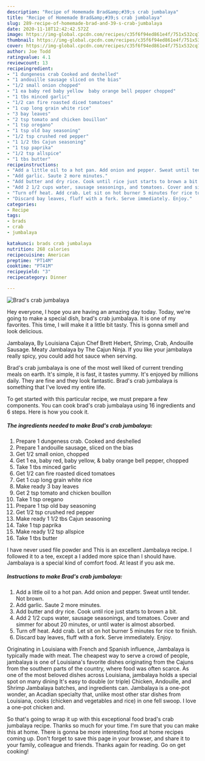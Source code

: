 ```yaml
---
description: "Recipe of Homemade Brad&amp;#39;s crab jumbalaya"
title: "Recipe of Homemade Brad&amp;#39;s crab jumbalaya"
slug: 289-recipe-of-homemade-brad-and-39-s-crab-jumbalaya
date: 2020-11-18T12:42:42.572Z
image: https://img-global.cpcdn.com/recipes/c35f6f94ed861e4f/751x532cq70/brads-crab-jumbalaya-recipe-main-photo.jpg
thumbnail: https://img-global.cpcdn.com/recipes/c35f6f94ed861e4f/751x532cq70/brads-crab-jumbalaya-recipe-main-photo.jpg
cover: https://img-global.cpcdn.com/recipes/c35f6f94ed861e4f/751x532cq70/brads-crab-jumbalaya-recipe-main-photo.jpg
author: Joe Todd
ratingvalue: 4.1
reviewcount: 13
recipeingredient:
- "1 dungeness crab Cooked and deshelled"
- "1 andouille sausage sliced on the bias"
- "1/2 small onion chopped"
- "1 ea baby red baby yellow  baby orange bell pepper chopped"
- "1 tbs minced garlic"
- "1/2 can fire roasted diced tomatoes"
- "1 cup long grain white rice"
- "3 bay leaves"
- "2 tsp tomato and chicken bouillon"
- "1 tsp oregano"
- "1 tsp old bay seasoning"
- "1/2 tsp crushed red pepper"
- "1 1/2 tbs Cajun seasoning"
- "1 tsp paprika"
- "1/2 tsp allspice"
- "1 tbs butter"
recipeinstructions:
- "Add a little oil to a hot pan. Add onion and pepper. Sweat until tender. Not brown."
- "Add garlic. Saute 2 more minutes."
- "Add butter and dry rice. Cook until rice just starts to brown a bit."
- "Add 2 1/2 cups water, sausage seasonings, and tomatoes. Cover and simmer for about 20 minutes, or until water is almost absorbed."
- "Turn off heat. Add crab. Let sit on hot burner 5 minutes for rice to finish."
- "Discard bay leaves, fluff with a fork. Serve immediately. Enjoy."
categories:
- Recipe
tags:
- brads
- crab
- jumbalaya

katakunci: brads crab jumbalaya 
nutrition: 268 calories
recipecuisine: American
preptime: "PT14M"
cooktime: "PT41M"
recipeyield: "3"
recipecategory: Dinner

---
```



![Brad&#39;s crab jumbalaya](https://img-global.cpcdn.com/recipes/c35f6f94ed861e4f/751x532cq70/brads-crab-jumbalaya-recipe-main-photo.jpg)

Hey everyone, I hope you are having an amazing day today. Today, we're going to make a special dish, brad&#39;s crab jumbalaya. It is one of my favorites. This time, I will make it a little bit tasty. This is gonna smell and look delicious.

Jambalaya, By Louisiana Cajun Chef Brett Hebert, Shrimp, Crab, Andouille Sausage. Meaty Jambalaya by The Cajun Ninja. If you like your jambalaya really spicy, you could add hot sauce when serving.

Brad&#39;s crab jumbalaya is one of the most well liked of current trending meals on earth. It's simple, it is fast, it tastes yummy. It's enjoyed by millions daily. They are fine and they look fantastic. Brad&#39;s crab jumbalaya is something that I've loved my entire life.


To get started with this particular recipe, we must prepare a few components. You can cook brad&#39;s crab jumbalaya using 16 ingredients and 6 steps. Here is how you cook it.

<!--inarticleads1-->

##### The ingredients needed to make Brad&#39;s crab jumbalaya:

1. Prepare 1 dungeness crab. Cooked and deshelled
1. Prepare 1 andouille sausage, sliced on the bias
1. Get 1/2 small onion, chopped
1. Get 1 ea, baby red, baby yellow, &amp; baby orange bell pepper, chopped
1. Take 1 tbs minced garlic
1. Get 1/2 can fire roasted diced tomatoes
1. Get 1 cup long grain white rice
1. Make ready 3 bay leaves
1. Get 2 tsp tomato and chicken bouillon
1. Take 1 tsp oregano
1. Prepare 1 tsp old bay seasoning
1. Get 1/2 tsp crushed red pepper
1. Make ready 1 1/2 tbs Cajun seasoning
1. Take 1 tsp paprika
1. Make ready 1/2 tsp allspice
1. Take 1 tbs butter


I have never used file powder and This is an excellent Jambalaya recipe. I followed it to a tee, except a I added more spice than I should have. Jambalaya is a special kind of comfort food. At least if you ask me. 

<!--inarticleads2-->

##### Instructions to make Brad&#39;s crab jumbalaya:

1. Add a little oil to a hot pan. Add onion and pepper. Sweat until tender. Not brown.
1. Add garlic. Saute 2 more minutes.
1. Add butter and dry rice. Cook until rice just starts to brown a bit.
1. Add 2 1/2 cups water, sausage seasonings, and tomatoes. Cover and simmer for about 20 minutes, or until water is almost absorbed.
1. Turn off heat. Add crab. Let sit on hot burner 5 minutes for rice to finish.
1. Discard bay leaves, fluff with a fork. Serve immediately. Enjoy.


Originating in Louisiana with French and Spanish influence, Jambalaya is typically made with meat. The cheapest way to serve a crowd of people, jambalaya is one of Louisiana&#39;s favorite dishes originating from the Cajuns from the southern parts of the country, where food was often scarce. As one of the most beloved dishes across Louisiana, jambalaya holds a special spot on many dining It&#39;s easy to double (or triple) Chicken, Andouille, and Shrimp Jambalaya batches, and ingredients can. Jambalaya is a one-pot wonder, an Acadian specialty that, unlike most other star dishes from Louisiana, cooks (chicken and vegetables and rice) in one fell swoop. I love a one-pot chicken and. 

So that's going to wrap it up with this exceptional food brad&#39;s crab jumbalaya recipe. Thanks so much for your time. I'm sure that you can make this at home. There is gonna be more interesting food at home recipes coming up. Don't forget to save this page in your browser, and share it to your family, colleague and friends. Thanks again for reading. Go on get cooking!
